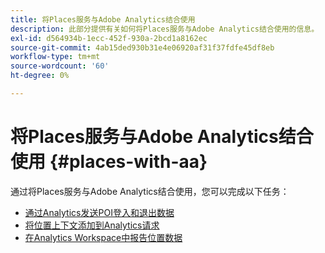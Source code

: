 ```yaml
---
title: 将Places服务与Adobe Analytics结合使用
description: 此部分提供有关如何将Places服务与Adobe Analytics结合使用的信息。
exl-id: d564934b-1ecc-452f-930a-2bcd1a8162ec
source-git-commit: 4ab15ded930b31e4e06920af31f37fdfe45df8eb
workflow-type: tm+mt
source-wordcount: '60'
ht-degree: 0%

---
```


# 将Places服务与Adobe Analytics结合使用 {#places-with-aa}

通过将Places服务与Adobe Analytics结合使用，您可以完成以下任务：

* [通过Analytics发送POI登入和退出数据](/help/use-places-with-other-solutions/places-adobe-analytics/use-places-adobe-analytics.md)
* [将位置上下文添加到Analytics请求](/help/use-places-with-other-solutions/places-adobe-analytics/run-reports-aa-places-data.md)
* [在Analytics Workspace中报告位置数据](/help/use-places-with-other-solutions/places-adobe-analytics/run-reports-aa-places-data.md)
